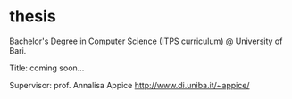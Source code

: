 # thesis

Bachelor's Degree in Computer Science (ITPS curriculum) @ University of Bari.

Title: coming soon...

Supervisor: prof. Annalisa Appice http://www.di.uniba.it/~appice/
